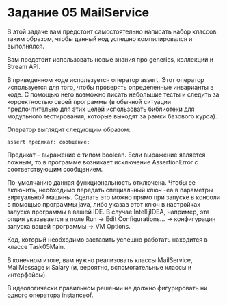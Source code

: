 # Задание 05 MailService

В этой задаче вам предстоит самостоятельно написать набор классов таким образом, 
чтобы данный код успешно компилировался и выполнялся. 

Вам предстоит использовать новые знания про generics, коллекции и Stream API.

В приведенном коде используется оператор assert. Этот оператор используется для того, 
чтобы проверять определенные инварианты в коде. С помощью него 
возможно писать небольшие тесты и следить за корректностью своей программы 
(в обычной ситуации предпочтительно для этих целей использовать библиотеки 
для модульного тестирования, которые выходят за рамки базового курса).

Оператор выглядит следующим образом: 
```
assert предикат: сообщение;
```
Предикат – выражение с типом boolean. Если выражение является ложным, 
то в программе возникает исключение AssertionError с соответствующим сообщением.

По-умолчанию данная функциональность отключена. Чтобы ее включить, 
необходимо передать специальный ключ -ea в параметры виртуальной машины. 
Сделать это можно прямо при запуске в консоли с помощью программы java, 
либо указав этот ключ в настройках запуска программы в вашей IDE. 
В случае IntellijIDEA, например, эта опция указывается в поле 
Run -> Edit Configurations... -> конфигурация запуска вашей программы -> VM Options.

Код, который необходимо заставить успешно работать находится в классе Task05Main.

В конечном итоге, вам нужно реализовать классы MailService, MailMessage и Salary 
(и, вероятно, вспомогательные классы и интерфейсы).

В идеологически правильном решении не должно фигурировать ни одного оператора instanceof.

